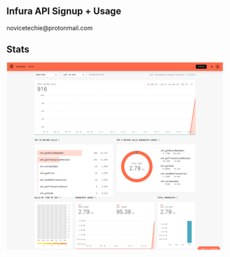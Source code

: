 **Infura API Signup + Usage**
--------
novicetechie</span>@protonmail.com

**Stats**
--------
<img
src="public/imgs/stats.png"
raw=true
alt=""
style="margin-right: 10px;"
/>
